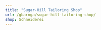 ```yaml
---
title: "Sugar-Hill Tailoring Shop"
url: /gbarnga/sugar-hill-tailoring-shop/
shop: Schneiderei
---
```

